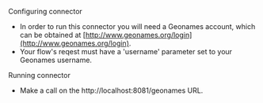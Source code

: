 Configuring connector

- In order to run this connector you will need a Geonames account, which can be obtained at [http://www.geonames.org/login](http://www.geonames.org/login).
- Your flow's reqest must have a 'username' parameter set to your Geonames username.


Running connector

- Make a call on the http://localhost:8081/geonames URL.

